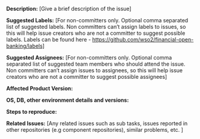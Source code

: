 **Description:**
[Give a brief description of the issue]

**Suggested Labels:**
[For non-committers only. Optional comma separated list of suggested labels. Non committers can’t assign labels to
issues, so this will help issue creators who are not a committer to suggest possible labels. Labels can be found
here - https://github.com/wso2/financial-open-banking/labels]

**Suggested Assignees:**
[For non-committers only. Optional comma separated list of suggested team members who should attend the issue. Non committers can’t assign issues to assignees, so this will help issue creators who are not a committer to suggest possible assignees]

**Affected Product Version:**

**OS, DB, other environment details and versions:**

**Steps to reproduce:**


**Related Issues:**
[Any related issues such as sub tasks, issues reported in other repositories (e.g component repositories), similar problems, etc. ]